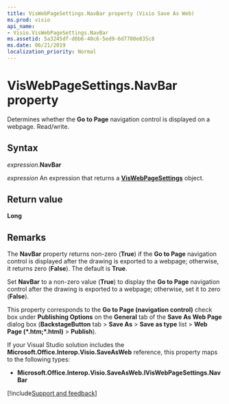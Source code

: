 ```yaml
---
title: VisWebPageSettings.NavBar property (Visio Save As Web)
ms.prod: visio
api_name:
- Visio.VisWebPageSettings.NavBar
ms.assetid: 5a3245df-d0b6-40c6-5ed9-6d7700e835c8
ms.date: 06/21/2019
localization_priority: Normal
---
```



# VisWebPageSettings.NavBar property

Determines whether the **Go to Page** navigation control is displayed on a webpage. Read/write.


## Syntax

_expression_.**NavBar**

_expression_ An expression that returns a **[VisWebPageSettings](Visio.VisWebPageSettings.md)** object.


## Return value

**Long**


## Remarks

The **NavBar** property returns non-zero (**True**) if the **Go to Page** navigation control is displayed after the drawing is exported to a webpage; otherwise, it returns zero (**False**). The default is **True**.

Set **NavBar** to a non-zero value (**True**) to display the **Go to Page** navigation control after the drawing is exported to a webpage; otherwise, set it to zero (**False**).

This property corresponds to the **Go to Page (navigation control)** check box under **Publishing Options** on the **General** tab of the **Save As Web Page** dialog box (**BackstageButton** tab > **Save As** > **Save as type** list > **Web Page (\*.htm;\*.html)** > **Publish**).

If your Visual Studio solution includes the **Microsoft.Office.Interop.Visio.SaveAsWeb** reference, this property maps to the following types:

- **Microsoft.Office.Interop.Visio.SaveAsWeb.IVisWebPageSettings.NavBar**

[!include[Support and feedback](~/includes/feedback-boilerplate.md)]